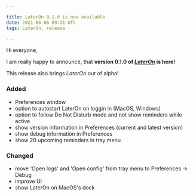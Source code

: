 ```yaml
---

title: LaterOn 0.1.0 is now available
date: 2021-06-06 09:31 UTC
tags: LaterOn, release

---
```


Hi everyone,

I am really happy to announce, that **version 0.1.0 of [*LaterOn*](https://lateron.app) is here!**

This release also brings *LaterOn* out of alpha!

### Added

- Preferences window
- option to autostart LaterOn on loggin in (MacOS, Windows)
- option to follow Do Not Disturb mode and not show reminders while active
- show version information in Preferences (current and latest version)
- show debug information in Preferences
- show 20 upcoming reminders in tray menu

### Changed

- move 'Open logs' and 'Open config' from tray menu to Preferences -> Debug
- improve UI
- show LaterOn on MacOS's dock
